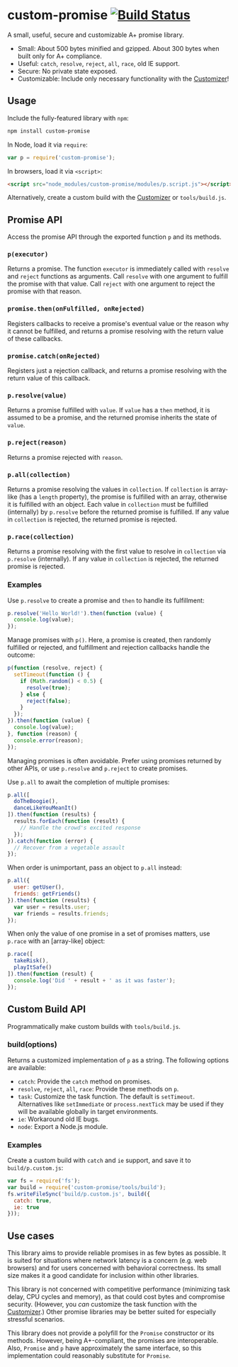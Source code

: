 # custom-promise [![Build Status](https://travis-ci.org/jacksonrayhamilton/custom-promise.svg?branch=master)](https://travis-ci.org/jacksonrayhamilton/custom-promise)

A small, useful, secure and customizable A+ promise library.

- Small: About 500 bytes minified and gzipped.  About 300 bytes when built only
  for A+ compliance.
- Useful: `catch`, `resolve`, `reject`, `all`, `race`, old IE support.
- Secure: No private state exposed.
- Customizable: Include only necessary functionality with the [Customizer][]!

## Usage

Include the fully-featured library with `npm`:

```sh
npm install custom-promise
```

In Node, load it via `require`:

```js
var p = require('custom-promise');
```

In browsers, load it via `<script>`:

```html
<script src="node_modules/custom-promise/modules/p.script.js"></script>
```

Alternatively, create a custom build with the [Customizer][] or
`tools/build.js`.

## Promise API

Access the promise API through the exported function `p` and its methods.

### `p(executor)`

Returns a promise.  The function `executor` is immediately called with `resolve`
and `reject` functions as arguments.  Call `resolve` with one argument to
fulfill the promise with that value.  Call `reject` with one argument to reject
the promise with that reason.

### `promise.then(onFulfilled, onRejected)`

Registers callbacks to receive a promise's eventual value or the reason why it
cannot be fulfilled, and returns a promise resolving with the return value of
these callbacks.

### `promise.catch(onRejected)`

Registers just a rejection callback, and returns a promise resolving with the
return value of this callback.

### `p.resolve(value)`

Returns a promise fulfilled with `value`.  If `value` has a `then` method, it is
assumed to be a promise, and the returned promise inherits the state of `value`.

### `p.reject(reason)`

Returns a promise rejected with `reason`.

### `p.all(collection)`

Returns a promise resolving the values in `collection`.  If `collection` is
array-like (has a `length` property), the promise is fulfilled with an array,
otherwise it is fulfilled with an object.  Each value in `collection` must be
fulfilled (internally) by `p.resolve` before the returned promise is fulfilled.
If any value in `collection` is rejected, the returned promise is rejected.

### `p.race(collection)`

Returns a promise resolving with the first value to resolve in `collection` via
`p.resolve` (internally).  If any value in `collection` is rejected, the
returned promise is rejected.

### Examples

Use `p.resolve` to create a promise and `then` to handle its fulfillment:

```js
p.resolve('Hello World!').then(function (value) {
  console.log(value);
});
```

Manage promises with `p()`.  Here, a promise is created, then randomly fulfilled
or rejected, and fulfillment and rejection callbacks handle the outcome:

```js
p(function (resolve, reject) {
  setTimeout(function () {
    if (Math.random() < 0.5) {
      resolve(true);
    } else {
      reject(false);
    }
  });
}).then(function (value) {
  console.log(value);
}, function (reason) {
  console.error(reason);
});
```

Managing promises is often avoidable.  Prefer using promises returned by other
APIs, or use `p.resolve` and `p.reject` to create promises.

Use `p.all` to await the completion of multiple promises:

```js
p.all([
  doTheBoogie(),
  danceLikeYouMeanIt()
]).then(function (results) {
  results.forEach(function (result) {
    // Handle the crowd's excited response
  });
}).catch(function (error) {
  // Recover from a vegetable assault
});
```

When order is unimportant, pass an object to `p.all` instead:

```js
p.all({
  user: getUser(),
  friends: getFriends()
}).then(function (results) {
  var user = results.user;
  var friends = results.friends;
});
```

When only the value of one promise in a set of promises matters, use `p.race`
with an [array-like] object:

```js
p.race([
  takeRisk(),
  playItSafe()
]).then(function (result) {
  console.log('Did ' + result + ' as it was faster');
});
```

## Custom Build API

Programmatically make custom builds with `tools/build.js`.

### build(options)

Returns a customized implementation of `p` as a string.  The following options
are available:

- `catch`: Provide the `catch` method on promises.
- `resolve`, `reject`, `all`, `race`: Provide these methods on `p`.
- `task`: Customize the task function.  The default is `setTimeout`.
  Alternatives like `setImmediate` or `process.nextTick` may be used if they
  will be available globally in target environments.
- `ie`: Workaround old IE bugs.
- `node`: Export a Node.js module.

### Examples

Create a custom build with `catch` and `ie` support, and save it to
`build/p.custom.js`:

```js
var fs = require('fs');
var build = require('custom-promise/tools/build');
fs.writeFileSync('build/p.custom.js', build({
  catch: true,
  ie: true
}));
```

## Use cases

This library aims to provide reliable promises in as few bytes as possible.  It
is suited for situations where network latency is a concern (e.g. web browsers)
and for users concerned with behavioral correctness.  Its small size makes it a
good candidate for inclusion within other libraries.

This library is not concerned with competitive performance (minimizing task
delay, CPU cycles and memory), as that could cost bytes and compromise security.
(However, you *can* customize the task function with the [Customizer][].)  Other
promise libraries may be better suited for especially stressful scenarios.

This library does not provide a polyfill for the `Promise` constructor or its
methods.  However, being A+-compliant, the promises are interoperable.  Also,
`Promise` and `p` have approximately the same interface, so this implementation
could reasonably substitute for `Promise`.

[Customizer]: http://jacksonrayhamilton.github.io/custom-promise/
